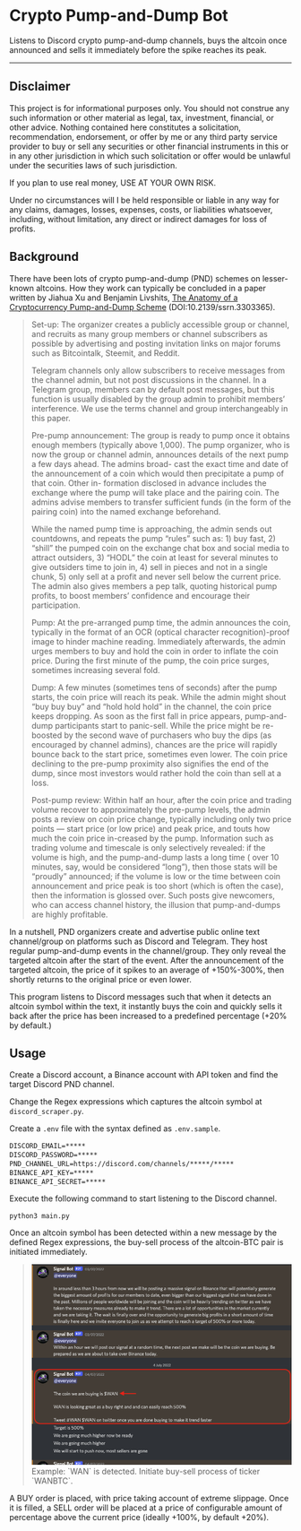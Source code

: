 # Crypto Pump-and-Dump Bot

Listens to Discord crypto pump-and-dump channels, buys the altcoin once announced and sells it immediately before the spike reaches its peak.

---

## Disclaimer

This project is for informational purposes only. You should not construe any such information or other material as
legal, tax, investment, financial, or other advice. Nothing contained here constitutes a solicitation, recommendation,
endorsement, or offer by me or any third party service provider to buy or sell any securities or other financial
instruments in this or in any other jurisdiction in which such solicitation or offer would be unlawful under the
securities laws of such jurisdiction.

If you plan to use real money, USE AT YOUR OWN RISK.

Under no circumstances will I be held responsible or liable in any way for any claims, damages, losses, expenses, costs,
or liabilities whatsoever, including, without limitation, any direct or indirect damages for loss of profits.

## Background

There have been lots of crypto pump-and-dump (PND) schemes on lesser-known altcoins. How they work can typically be
concluded in a paper written by Jiahua Xu and Benjamin Livshits, [The Anatomy of a Cryptocurrency Pump-and-Dump Scheme](https://arxiv.org/abs/1811.10109) (DOI:10.2139/ssrn.3303365).

> Set-up: The organizer creates a publicly accessible group or channel, and recruits as many group members or channel
> subscribers as possible by advertising and posting invitation links on major forums such as Bitcointalk, Steemit, and
> Reddit.
>
> Telegram channels only allow subscribers to receive messages from the channel admin, but not post discussions in the
> channel. In a Telegram group, members can by default post messages, but this function is usually disabled by the group
> admin to prohibit members’ interference. We use the terms channel and group interchangeably in this paper.
>
> Pre-pump announcement: The group is ready to pump once it obtains enough members (typically above 1,000). The pump
> organizer, who is now the group or channel admin, announces details of the next pump a few days ahead. The admins broad-
> cast the exact time and date of the announcement of a coin which would then precipitate a pump of that coin. Other in-
> formation disclosed in advance includes the exchange where the pump will take place and the pairing coin. The admins
> advise members to transfer sufficient funds (in the form of the pairing coin) into the named exchange beforehand.
>
> While the named pump time is approaching, the admin sends out countdowns, and repeats the pump “rules” such as: 1) buy
> fast, 2) “shill” the pumped coin on the exchange chat box and social media to attract outsiders, 3) “HODL” the coin at
> least for several minutes to give outsiders time to join in, 4) sell in pieces and not in a single chunk, 5) only sell
> at a profit and never sell below the current price. The admin also gives members a pep talk, quoting historical pump
> profits, to boost members’ confidence and encourage their participation.
>
> Pump: At the pre-arranged pump time, the admin announces the coin, typically in the format of an OCR (optical
> character recognition)-proof image to hinder machine reading. Immediately afterwards, the admin urges
> members to buy and hold the coin in order to inflate the coin price. During the first minute of the pump, the coin price
> surges, sometimes increasing several fold.
>
> Dump: A few minutes (sometimes tens of seconds) after the pump starts, the coin price will reach its peak. While the
> admin might shout “buy buy buy” and “hold hold hold” in the channel, the coin price keeps dropping. As soon as the first
> fall in price appears, pump-and-dump participants start to panic-sell. While the price might be re-boosted by the second
> wave of purchasers who buy the dips (as encouraged by channel admins), chances are the price will rapidly bounce back to
> the start price, sometimes even lower. The coin price declining to the pre-pump proximity also signifies the end of the
> dump, since most investors would rather hold the coin than sell at a loss.
>
> Post-pump review: Within half an hour, after the coin price and trading volume recover to approximately the pre-pump
> levels, the admin posts a review on coin price change, typically including only two price points — start price (or low
> price) and peak price, and touts how much the coin price in-creased by the pump. Information such as trading
> volume and timescale is only selectively revealed: if the volume is high, and the pump-and-dump lasts a long time (
> over 10 minutes, say, would be considered “long”), then those stats will be “proudly” announced; if the volume is low or
> the time between coin announcement and price peak is too short (which is often the case), then the information is
> glossed over. Such posts give newcomers, who can access channel history, the illusion that pump-and-dumps are highly
> profitable.

In a nutshell, PND organizers create and advertise public online text channel/group on platforms such as Discord and
Telegram. They host regular pump-and-dump events in the channel/group. They only reveal the targeted altcoin after 
the start of the event. After the announcement of the targeted altcoin, the price of it spikes to an average of +150%-300%, 
then shortly returns to the original price or even lower.

This program listens to Discord messages such that when it detects an altcoin symbol within the text, it instantly buys the
coin and quickly sells it back after the price has been increased to a predefined percentage (+20% by default.)

## Usage

Create a Discord account, a Binance account with API token and find the target Discord PND channel.

Change the Regex expressions which captures the altcoin symbol at `discord_scraper.py`.

Create a `.env` file with the syntax defined as `.env.sample`.

```
DISCORD_EMAIL=*****
DISCORD_PASSWORD=*****
PND_CHANNEL_URL=https://discord.com/channels/*****/*****
BINANCE_API_KEY=*****
BINANCE_API_SECRET=*****
```

Execute the following command to start listening to the Discord channel.

```shell
python3 main.py
```


Once an altcoin symbol has been detected within a new message by the defined Regex expressions, the buy-sell process of the altcoin-BTC pair is initiated immediately.
> <img src=".gitres/message-example.png">
> Example: `WAN` is detected. Initiate buy-sell process of ticker `WANBTC`.


A BUY order is placed, with price taking account of extreme slippage. Once it is filled, a SELL order will be placed at a price of configurable amount of percentage above the current price (ideally +100%, by default +20%).
